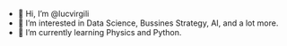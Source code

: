 - 👋 Hi, I’m @lucvirgili
- 👀 I’m interested in Data Science, Bussines Strategy, AI, and a lot more.
- 🌱 I’m currently learning Physics and Python.

<!---
lucvirgili/lucvirgili is a ✨ special ✨ repository because its `README.md` (this file) appears on your GitHub profile.
You can click the Preview link to take a look at your changes.
--->
